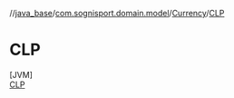 //[java_base](../../../../index.md)/[com.sognisport.domain.model](../../index.md)/[Currency](../index.md)/[CLP](index.md)

# CLP

[JVM]\
[CLP](index.md)
